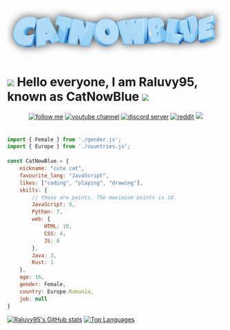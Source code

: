 ![](https://github.com/raluvy95/raluvy95/blob/master/logo.png)


# <img src="https://media.giphy.com/media/mGcNjsfWAjY5AEZNw6/giphy.gif" width="50"> Hello everyone, I am Raluvy95, known as CatNowBlue <img src="https://media.giphy.com/media/mGcNjsfWAjY5AEZNw6/giphy.gif" width="50">


<div align="center">
   <a href="https://www.github.com/raluvy95" target="_blank">
<img src=https://img.shields.io/badge/follow%20me-black.svg?&style=for-the-badge&logo=github&logoColor=white alt="follow me" style="margin-bottom: 5px;" /></a>
<a href="https://youtube.com/catnowblue" target="_blank">
<img src=https://img.shields.io/badge/youtube-red.svg?&style=for-the-badge&logo=youtube&logoColor=white alt="youtube channel" style="margin-bottom: 5px;" /></a>
<a href="https://discord.gg/6GGu4ESvdB" target="_blank">
<img src=https://img.shields.io/badge/discord-7289da.svg?&style=for-the-badge&logo=discord&logoColor=white alt="discord server" style="margin-bottom: 5px;" /></a> <a href="https://www.reddit.com/user/therealraluvy95" target="_blank">
<img src=https://img.shields.io/badge/reddit-orange.svg?&style=for-the-badge&logo=reddit&logoColor=white alt="reddit" style="margin-bottom: 5px;" /></a>
<img src=https://visitor-badge.laobi.icu/badge?page_id=raluvy95.raluvy95 />
</div>
<br>

```js
import { Female } from './gender.js';
import { Europe } from './countries.js';

const CatNowBlue = {
    nickname: "cute cat",
    favourite_lang: "JavaScript",
    likes: ["coding", "playing", "drawing"],
    skills: {
        // these are points. The maximium points is 10.
        JavaScript: 8,
        Python: 7,
        web: {
            HTML: 10,
            CSS: 4,
            JS: 8
        },
        Java: 3,
        Rust: 1
    },
    age: 16,
    gender: Female,
    country: Europe.Romania,
    job: null
}
```

[![Raluvy95's GitHub stats](https://github-readme-stats.vercel.app/api?username=raluvy95&show_icons=true&theme=discord_old_blurple)](https://github.com/anuraghazra/github-readme-stats) [![Top Languages](https://github-readme-stats.vercel.app/api/top-langs/?username=raluvy95&theme=discord_old_blurple&layout=compact&langs_count=4)](https://github.com/anuraghazra/github-readme-stats)<br>

